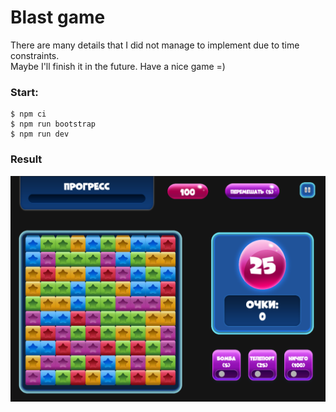 # Blast game

There are many details that I did not manage to implement due to time constraints.  
Maybe I'll finish it in the future. Have a nice game =)

### Start:

```
$ npm ci
$ npm run bootstrap
$ npm run dev
```

### Result

![demo](./public/images/preview.png)
